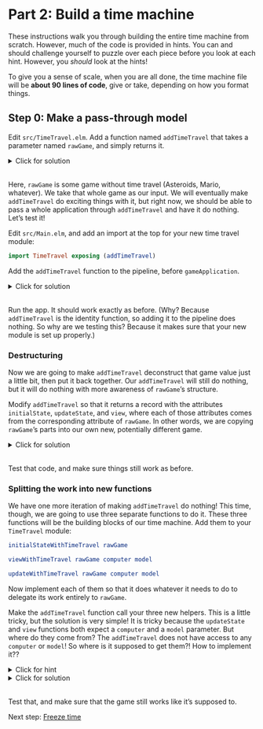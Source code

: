 # Part 2: Build a time machine

These instructions walk you through building the entire time machine from scratch. However, much of the code is provided in hints. You can and should challenge yourself to puzzle over each piece before you look at each hint. However, you _should_ look at the hints!

To give you a sense of scale, when you are all done, the time machine file will be **about 90 lines of code**, give or take, depending on how you format things.

## Step 0: Make a pass-through model

Edit `src/TimeTravel.elm`. Add a function named `addTimeTravel` that takes a parameter named `rawGame`, and simply returns it.

<details>
  <summary>Click for solution</summary>
  
  ```elm
  addTimeTravel rawGame =
    rawGame
  ```
</details>
<br>

Here, `rawGame` is some game without time travel (Asteroids, Mario, whatever). We take that whole game as our input. We will eventually make `addTimeTravel` do exciting things with it, but right now, we should be able to pass a whole application through `addTimeTravel` and have it do nothing. Let’s test it!

Edit `src/Main.elm`, and add an import at the top for your new time travel module:

```elm
import TimeTravel exposing (addTimeTravel)
```

Add the `addTimeTravel` function to the pipeline, before `gameApplication`.

<details>
  <summary>Click for solution</summary>
  
  ```elm
  main = Mario.game  -- or Asteroids.game, either should work
    |> addTimeTravel
    |> gameApplication
  ```
</details>
<br>

Run the app. It should work exactly as before. (Why? Because `addTimeTravel` is the identity function, so adding it to the pipeline does nothing. So why are we testing this? Because it makes sure that your new module is set up properly.)

### Destructuring

Now we are going to make `addTimeTravel` deconstruct that game value just a little bit, then put it back together. Our `addTimeTravel` will still do nothing, but it will do nothing with more awareness of `rawGame`’s structure.

Modify `addTimeTravel` so that it returns a record with the attributes `initialState`, `updateState`, and `view`, where each of those attributes comes from the corresponding attribute of `rawGame`. In other words, we are copying `rawGame`’s parts into our own new, potentially different game.

<details>
  <summary>Click for solution</summary>
  
  ```elm
  addTimeTravel rawGame =
    { initialState = rawGame.initialState
    , updateState = rawGame.updateState
    , view = rawGame.view
    }
  ```
</details>
<br>

Test that code, and make sure things still work as before.

### Splitting the work into new functions

We have one more iteration of making `addTimeTravel` do nothing! This time, though, we are going to use three separate functions to do it. These three functions will be the building blocks of our time machine. Add them to your `TimeTravel` module:

```elm
initialStateWithTimeTravel rawGame

viewWithTimeTravel rawGame computer model

updateWithTimeTravel rawGame computer model
```

Now implement each of them so that it does whatever it needs to do to delegate its work entirely to `rawGame`.

Make the `addTimeTravel` function call your three new helpers. This is a little tricky, but the solution is very simple! It is tricky because the `updateState` and `view` functions both expect a `computer` and a `model` parameter. But where do they come from? The `addTimeTravel` does not have access to any `computer` or `model`! So where is it supposed to get them?! How to implement it??

<details>
  <summary>Click for hint</summary>

  Use currying! For example, in the record that `addTimeTravel` returns, `initialState` is supposed to be a function with _two_ parameters. You have an `initialStateWithTimeTravel` function that takes _three_ parameters. And right there in `addTimeTravel`, you have the value for the first parameter. So provide that first parameter, and leave the two remaining ones unapplied.

</details>
<details>
  <summary>Click for solution</summary>
    
  ```elm
  addTimeTravel rawGame =
    { initialState = initialStateWithTimeTravel rawGame
    , updateState = updateWithTimeTravel rawGame
    , view = viewWithTimeTravel rawGame
    }

  initialStateWithTimeTravel rawGame =
    rawGame.initialState

  viewWithTimeTravel rawGame computer model =
    rawGame.view computer model

  updateWithTimeTravel rawGame computer model =
    rawGame.updateState computer model
  ```
</details>
<br>

Test that, and make sure that the game still works like it’s supposed to.

Next step: [Freeze time](2-time-machine-step-1.md)
